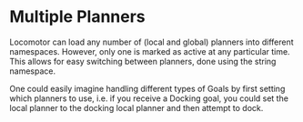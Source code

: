 # Multiple Planners
Locomotor can load any number of (local and global) planners into different namespaces. However, only one is marked as active at any particular time. This allows for easy switching between planners, done using the string namespace.

One could easily imagine handling different types of Goals by first setting which planners to use, i.e. if you receive a Docking goal, you could set the local planner to the docking local planner and then attempt to dock.

